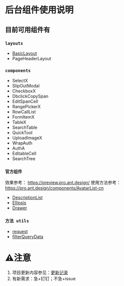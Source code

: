 # 后台组件使用说明


## 目前可用组件有

### `layouts`
* [BasicLayout](src/layouts/BasicLayout/index.md)
* PageHeaderLayout

###  `components`
* SelectX
* SlipOutModal
* CheckboxX
* DbclickCopySpan
* EditSpanCell
* RangePickerX
* RowCallList
* FormItemX
* TableX
* SearchTable
* QuickTool
* UploadImageX  
* WrapAuth  
* AuthA  
* EditableCell  
* SearchTree  


### `官方组件`

效果参考： https://preview.pro.ant.design/
使用方法参考：https://pro.ant.design/components/AvatarList-cn
* [DescriptionList](src/components/DescriptionList/index.md)
* [Ellipsis](src/components/Ellipsis/index.md)
* [Drawer](src/components/Drawer/index.md)




### `方法 utils`
* [request](src/utils/request/index.md)
* [filterQueryData](src/utils/queryTool/index.md)





# ⚠️注意

1. 项目更新内容参见：[更新记录](UPDATE.md)
2. 有新需求：急+钉钉；不急+issue
